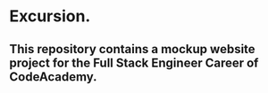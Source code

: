 # Excursion.

## This repository contains a mockup website project for the Full Stack Engineer Career of CodeAcademy.
